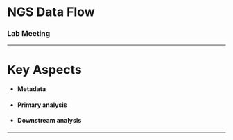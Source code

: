 # NGS Data Flow 

<!-- .element: style="margin-top: 1.2em;"-->
### Lab Meeting

------

# Key Aspects

- #### Metadata
- #### Primary analysis
- #### Downstream analysis

------